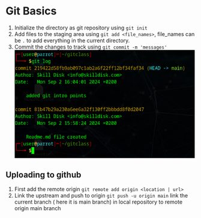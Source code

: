 # Git Basics

1. Initialize the directory as git repository using `git init`
2. Add files to the staging area using `git add <file_names>`, file_names can be `.` to add everything in the current directory.
3. Commit the changes to track using `git commit -m 'messages'`
![git log](images/gitlog.png)

## Uploading to github

1. First add the remote origin
	`git remote add origin <location | url>`
2. Link the upstream and push to origin
	`git push -u origin main`
	link the current branch ( here it is main branch) in local repository to remote origin main branch
